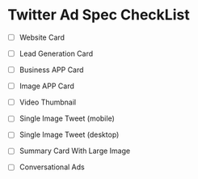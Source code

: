 # Twitter Ad Spec CheckList

- [ ] Website Card

- [ ] Lead Generation Card

- [ ] Business APP Card

- [ ] Image APP Card

- [ ] Video Thumbnail

- [ ] Single Image Tweet (mobile)

- [ ] Single Image Tweet (desktop)

- [ ] Summary Card With Large Image

- [ ] Conversational Ads
